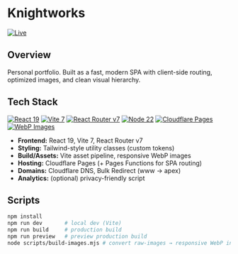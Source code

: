 # Knightworks
[![Live](https://img.shields.io/badge/Live-knightworks.dev-2ea44f?logo=google-chrome&logoColor=white)](https://knightworks.dev)

## Overview
Personal portfolio. Built as a fast, modern SPA with client-side routing, optimized images, and clean visual hierarchy.

## Tech Stack

[![React 19](https://img.shields.io/badge/React-19-61DAFB?logo=react&logoColor=000)](https://react.dev/)
[![Vite 7](https://img.shields.io/badge/Vite-7-646CFF?logo=vite&logoColor=fff)](https://vitejs.dev/)
[![React Router v7](https://img.shields.io/badge/React%20Router-v7-CA4245?logo=reactrouter&logoColor=fff)](https://reactrouter.com/)
[![Node 22](https://img.shields.io/badge/Node.js-22-339933?logo=node.js&logoColor=fff)](https://nodejs.org/)
[![Cloudflare Pages](https://img.shields.io/badge/Cloudflare-Pages-F38020?logo=cloudflare&logoColor=fff)](https://pages.cloudflare.com/)
[![WebP Images](https://img.shields.io/badge/Images-WebP-0A84FF?logo=google-photos&logoColor=fff)](https://developers.google.com/speed/webp)

- **Frontend:** React 19, Vite 7, React Router v7
- **Styling:** Tailwind-style utility classes (custom tokens)
- **Build/Assets:** Vite asset pipeline, responsive WebP images
- **Hosting:** Cloudflare Pages (+ Pages Functions for SPA routing)
- **Domains:** Cloudflare DNS, Bulk Redirect (www → apex)
- **Analytics:** (optional) privacy-friendly script

## Scripts
```bash
npm install
npm run dev       # local dev (Vite)
npm run build     # production build
npm run preview   # preview production build
node scripts/build-images.mjs # convert raw-images → responsive WebP in src/assets
```